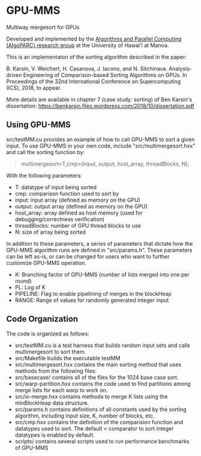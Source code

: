 # GPU-MMS
Multiway mergesort for GPUs

Developed and implemented by the <a href=http://algoparc.ics.hawaii.edu/>Algorithms and Parallel Computing (AlgoPARC) research group</a> at the University of Hawai'i at Manoa.

This is an implementaton of the sorting algorithm described in the paper: 

B. Karsin, V. Weichert, H. Casanova, J. Iacono, and N. Sitchinava. Analysis-driven Engineering of Comparison-based Sorting Algorithms on GPUs. In Proceedings of the 32nd International Conference on Supercomputing (ICS), 2018, to appear.

More details are available in chapter 7 (case study: sorting) of Ben Karsin's dissertation: https://benkarsin.files.wordpress.com/2018/10/dissertation.pdf

## Using GPU-MMS

src/testMM.cu provides an example of how to call GPU-MMS to sort a given input.  To use GPU-MMS in your own code, include "src/multimergesort.hxx" and call the sorting function by:

> multimergesort<T,cmp>(input, output, host_array, threadBlocks, N);

With the following parameters:
- T: datatype of input being sorted
- cmp: comparison function used to sort by
- input: input array (defined as memory on the GPU)
- output: output array (defined as memory on the GPU)
- host_array: array defined as host memory (used for debugging/correctness verification)
- threadBlocks: number of GPU thread blocks to use
- N: size of array being sorted

In addition to these parameters, a series of parameters that dictate how the GPU-MMS algorithm runs are defined in "src/params.h".  These parameters can be left as-is, or can be changed for users who want to further customize GPU-MMS operation.
- K: Branching factor of GPU-MMS (number of lists merged into one per round)
- PL: Log of K
- PIPELINE: Flag to enable pipelining of merges in the blockHeap
- RANGE: Range of values for randomly generated integer input

## Code Organization

The code is organized as follows:

- src/testMM.cu is a test harness that builds random input sets and calls multimergesort to sort them.
- src/Makefile builds the executable testMM
- src/multimergesort.hxx contains the main sorting method that uses methods from the following files:
- src/basecase/ contains all of the files for the 1024 base case sort.
- src/warp-partition.hxx contains the code used to find partitions among merge lists for each warp to work on.
- src/io-merge.hxx contains methods to merge K lists using the minBlockHeap data structure.
- src/params.h contains definitions of all constants used by the sorting algorithm, including input size, K, number of blocks, etc.
- src/cmp.hxx contains the definition of the comparision function and datatypes used to sort.  The default < comparator to sort integer datatypes is enabled by default.
- scripts/ contains several scripts used to run performance benchmarks of GPU-MMS
